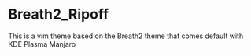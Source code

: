 # Breath2_Ripoff
This is a vim theme based on the Breath2 theme that comes default with KDE Plasma Manjaro
